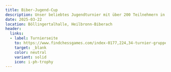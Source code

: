 ```yaml
---
title: Biber-Jugend-Cup
description: Unser beliebtes Jugendturnier mit über 200 Teilnehmern in sechs Altersklassen.
date: 2025-03-22
location: Böllingertalhalle, Heilbronn-Biberach
header:
  links:
  - label: Turnierseite
    to: https://www.findchessgames.com/index-0177,224,34-turnier-gruppen.html
    target: _blank
    color: neutral
    variant: solid
    icon: i-ph-trophy
---
```


